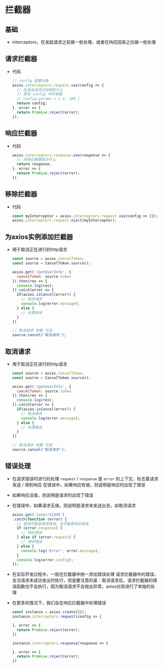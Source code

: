 # 拦截器

## 基础

+ interceptors，在发起请求之前做一些处理，或者在响应回来之后做一些处理

## 请求拦截器

+ 代码

    ```js
    // config 配置对象
    axios.interceptors.request.use(config => {
      // 在发送请求之前做些什么
      // 修改 config 中的参数
      // config.params = { a: 100 }
      return config;
    }, error => {
      return Promise.reject(error);
    });
    ```

## 响应拦截器

+ 代码

    ```js
    axios.interceptors.response.use(response => {
      // 对响应数据做点什么
      return response;
    }, error => {
      return Promise.reject(error);
    })
    ```

## 移除拦截器

+ 代码

    ```js
    const myInterceptor = axios.interceptors.request.use(config => {});
    axios.interceptors.request.eject(myInterceptor);
    ```

## 为axios实例添加拦截器

+ 用于取消正在进行的http请求

    ```js
    const source = axios.CancelToken;
    const source = CancelToken.source();

    axios.get('/getUserInfo', {
      cancelToken: source.token
    }).then(res => {
      console.log(res);
    }).catch(error => {
      if(axios.isCancel(error)) {
        // 取消请求
        console.log(error.message);
      } else {
        // 处理错误
      }
    })

    // 取消请求 参数 可选
    source.cancel('取消请求');
    ```

## 取消请求

+ 用于取消正在进行的http请求

    ```js
    const source = axios.CancelToken;
    const source = CancelToken.source();

    axios.get('/getUserInfo', {
      cancelToken: source.token
    }).then(res => {
      console.log(res);
    }).catch(error => {
      if(axios.isCancel(error)) {
        // 取消请求
        console.log(error.message);
      } else {
        // 处理错误
      }
    })

    // 取消请求 参数 可选
    source.cancel('取消请求');
    ```

## 错误处理

+ 在请求错误时进行的处理 `request` / `response` 是 `error` 的上下文，标志着请求发送 / 得到响应 在错误中，如果响应有值，则说明是响应时出现了错误

+ 如果响应没值，则说明是请求时出现了错误

+ 在错误中，如果请求无值，则说明是请求未发送出去，如取消请求

    ```js
    axios.get('/user/12345')
    .catch(function (error) {
      // 错误可能是请求错误，也可能是响应错误
      if (error.response) {
        // 响应错误
      } else if (error.request) {
        // 请求错误
      } else {
        console.log('Error', error.message);
      }
      console.log(error.config);
    });
    ```

+ 在实际开发过程中，一般在拦截器中统一添加错误处理 请求拦截器中的错误，会当请求未成功发出时执行，但是要注意的是：取消请求后，请求拦截器的错误函数也不会执行，因为取消请求不会抛出异常，axios对其进行了单独的处理

+ 在更多的情况下，我们会在响应拦截器中处理错误

    ```js
    const instance = axios.create({});
    instance.interceptors.request(config => {

    }, error => {
      return Promise.reject(error);
    })

    instance.interceptors.response(response => {

    }, error => {
      return Promise.reject(error);
    })
    ```
